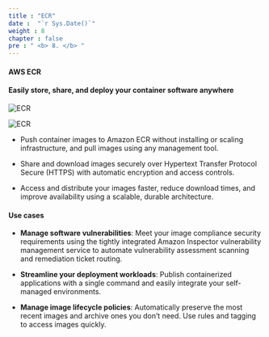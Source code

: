 ```yaml
---
title : "ECR"
date :  "`r Sys.Date()`" 
weight : 8
chapter : false
pre : " <b> 8. </b> "
---
```


#### AWS ECR

#### Easily store, share, and deploy your container software anywhere

![ECR](/images/8-ECR/0.jpeg)

![ECR](/images/Intro/5.png)

- Push container images to Amazon ECR without installing or scaling infrastructure, and pull images using any management tool.

- Share and download images securely over Hypertext Transfer Protocol Secure (HTTPS) with automatic encryption and access controls.

- Access and distribute your images faster, reduce download times, and improve availability using a scalable, durable architecture.

#### Use cases

- **Manage software vulnerabilities**: Meet your image compliance security requirements using the tightly integrated Amazon Inspector vulnerability management service to automate vulnerability assessment scanning and remediation ticket routing.

- **Streamline your deployment workloads**: Publish containerized applications with a single command and easily integrate your self-managed environments.

- **Manage image lifecycle policies**: Automatically preserve the most recent images and archive ones you don’t need. Use rules and tagging to access images quickly.
